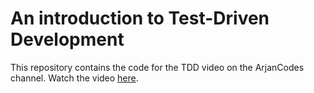 # An introduction to Test-Driven Development

This repository contains the code for the TDD video on the ArjanCodes channel. Watch the video [here](https://youtu.be/B1j6k2j2eJg).
